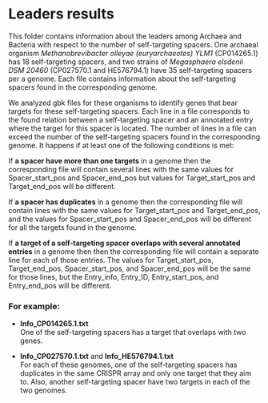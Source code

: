 # Leaders results

This folder contains information about the leaders among Archaea and Bacteria with respect to the number of self-targeting spacers. 
One archaeal organism _Methanobrevibacter olleyae (euryarchaeotes) YLM1_ (CP014265.1) has 18 self-targeting spacers,
and two strains of _Megasphaera elsdenii DSM 20460_ (CP027570.1 and HE576794.1) have 35 self-targeting spacers per a genome.
Each file contains information about the self-targeting spacers found in the corresponding genome. 

We analyzed gbk files for these organisms to identify genes that bear targets for these self-targeting spacers. Each line in a file corresponds to the found relation between a self-targeting spacer and an annotated entry where the target for this spacer is located. The number of lines in a file can exceed the number of the self-targeting spacers found in the corresponding genome. It happens if at least one of the following conditions is met:

If __a spacer have more than one targets__ in a genome then the corresponding file will contain several lines with the same values for Spacer_start_pos and Spacer_end_pos but values for Target_start_pos and Target_end_pos will be different. 

If __a spacer has duplicates__ in a genome then the corresponding file will contain lines with the same values for Target_start_pos and Target_end_pos, and the values for Spacer_start_pos and Spacer_end_pos will be different for all the targets found in the genome.

If __a target of a self-targeting spacer overlaps with several annotated entries__ in a genome then then the corresponding file will contain a separate line for each of those entries. The values for Target_start_pos, Target_end_pos, Spacer_start_pos, and Spacer_end_pos will be the same for those lines, but the Entry_info, Entry_ID, Entry_start_pos, and Entry_end_pos will be different. 


### For example:
* __Info_CP014265.1.txt__ <br>
One of the self-targeting spacers has a target that overlaps with two genes.

* __Info_CP027570.1.txt__ and __Info_HE576794.1.txt__ <br>
For each of these genomes, one of the self-targeting spacers has duplicates in the same CRISPR array and only one target that they aim to. Also, another self-targeting spacer have two targets in each of the two genomes.




